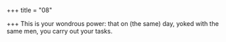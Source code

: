 +++
title = "08"

+++
This is your wondrous power: that on (the same) day,
yoked with the same men, you carry out your tasks.